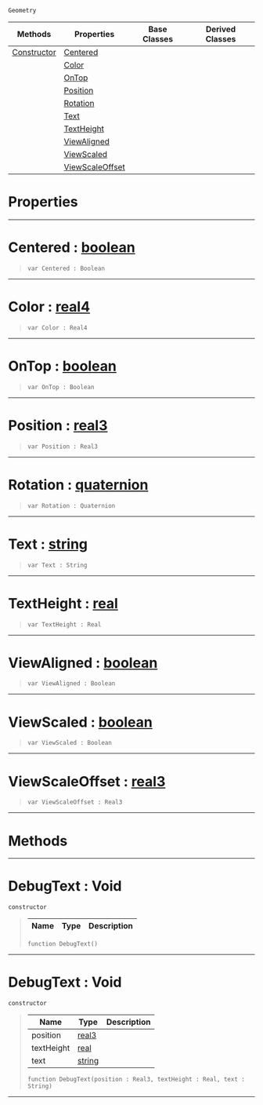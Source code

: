  `Geometry`

|Methods|Properties|Base Classes|Derived Classes|
|---|---|---|---|
|[ Constructor](https://plasmaengine.github.io/PlasmaDocs/Plasma1/C++/code_reference/class_reference/debugtext.markdown#debugtext-void)|[ Centered](https://plasmaengine.github.io/PlasmaDocs/Plasma1/C++/code_reference/class_reference/debugtext.markdown#centered-plasma-engine-doc)| | |
| |[ Color](https://plasmaengine.github.io/PlasmaDocs/Plasma1/C++/code_reference/class_reference/debugtext.markdown#color-plasma-engine-docume)| | |
| |[ OnTop](https://plasmaengine.github.io/PlasmaDocs/Plasma1/C++/code_reference/class_reference/debugtext.markdown#ontop-plasma-engine-docume)| | |
| |[ Position](https://plasmaengine.github.io/PlasmaDocs/Plasma1/C++/code_reference/class_reference/debugtext.markdown#position-plasma-engine-doc)| | |
| |[ Rotation](https://plasmaengine.github.io/PlasmaDocs/Plasma1/C++/code_reference/class_reference/debugtext.markdown#rotation-plasma-engine-doc)| | |
| |[ Text](https://plasmaengine.github.io/PlasmaDocs/Plasma1/C++/code_reference/class_reference/debugtext.markdown#text-plasma-engine-documen)| | |
| |[ TextHeight](https://plasmaengine.github.io/PlasmaDocs/Plasma1/C++/code_reference/class_reference/debugtext.markdown#textheight-plasma-engine-d)| | |
| |[ ViewAligned](https://plasmaengine.github.io/PlasmaDocs/Plasma1/C++/code_reference/class_reference/debugtext.markdown#viewaligned-plasma-engine)| | |
| |[ ViewScaled](https://plasmaengine.github.io/PlasmaDocs/Plasma1/C++/code_reference/class_reference/debugtext.markdown#viewscaled-plasma-engine-d)| | |
| |[ ViewScaleOffset](https://plasmaengine.github.io/PlasmaDocs/Plasma1/C++/code_reference/class_reference/debugtext.markdown#viewscaleoffset-plasma-eng)| | |


 #  Properties


---  
 #  Centered : [boolean](https://plasmaengine.github.io/PlasmaDocs/Plasma1/C++/code_reference/lightning_base_types/boolean.markdown)

> 
> ``` lang=cpp, name=Lightning
> var Centered : Boolean


---  
 #  Color : [real4](https://plasmaengine.github.io/PlasmaDocs/Plasma1/C++/code_reference/lightning_base_types/real4.markdown)

> 
> ``` lang=cpp, name=Lightning
> var Color : Real4


---  
 #  OnTop : [boolean](https://plasmaengine.github.io/PlasmaDocs/Plasma1/C++/code_reference/lightning_base_types/boolean.markdown)

> 
> ``` lang=cpp, name=Lightning
> var OnTop : Boolean


---  
 #  Position : [real3](https://plasmaengine.github.io/PlasmaDocs/Plasma1/C++/code_reference/lightning_base_types/real3.markdown)

> 
> ``` lang=cpp, name=Lightning
> var Position : Real3


---  
 #  Rotation : [quaternion](https://plasmaengine.github.io/PlasmaDocs/Plasma1/C++/code_reference/lightning_base_types/quaternion.markdown)

> 
> ``` lang=cpp, name=Lightning
> var Rotation : Quaternion


---  
 #  Text : [string](https://plasmaengine.github.io/PlasmaDocs/Plasma1/C++/code_reference/lightning_base_types/string.markdown)

> 
> ``` lang=cpp, name=Lightning
> var Text : String


---  
 #  TextHeight : [real](https://plasmaengine.github.io/PlasmaDocs/Plasma1/C++/code_reference/lightning_base_types/real.markdown)

> 
> ``` lang=cpp, name=Lightning
> var TextHeight : Real


---  
 #  ViewAligned : [boolean](https://plasmaengine.github.io/PlasmaDocs/Plasma1/C++/code_reference/lightning_base_types/boolean.markdown)

> 
> ``` lang=cpp, name=Lightning
> var ViewAligned : Boolean


---  
 #  ViewScaled : [boolean](https://plasmaengine.github.io/PlasmaDocs/Plasma1/C++/code_reference/lightning_base_types/boolean.markdown)

> 
> ``` lang=cpp, name=Lightning
> var ViewScaled : Boolean


---  
 #  ViewScaleOffset : [real3](https://plasmaengine.github.io/PlasmaDocs/Plasma1/C++/code_reference/lightning_base_types/real3.markdown)

> 
> ``` lang=cpp, name=Lightning
> var ViewScaleOffset : Real3


---  
 #  Methods


---  
 #  DebugText : Void

 `constructor`

> 
> |Name|Type|Description|
> |---|---|---|
> ``` lang=cpp, name=Lightning
> function DebugText()
> ``` 


---  
 #  DebugText : Void

 `constructor`

> 
> |Name|Type|Description|
> |---|---|---|
> |position|[real3](https://plasmaengine.github.io/PlasmaDocs/Plasma1/C++/code_reference/lightning_base_types/real3.markdown)| |
> |textHeight|[real](https://plasmaengine.github.io/PlasmaDocs/Plasma1/C++/code_reference/lightning_base_types/real.markdown)| |
> |text|[string](https://plasmaengine.github.io/PlasmaDocs/Plasma1/C++/code_reference/lightning_base_types/string.markdown)| |
> ``` lang=cpp, name=Lightning
> function DebugText(position : Real3, textHeight : Real, text : String)
> ``` 


---  
 

 